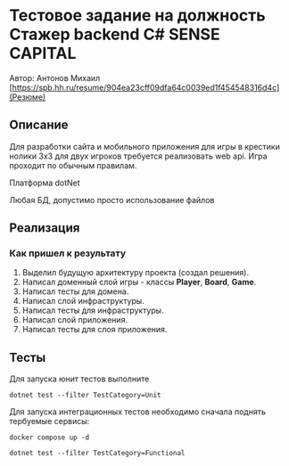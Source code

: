 # Тестовое задание на должность Стажер backend C# SENSE CAPITAL

Автор: Антонов Михаил [https://spb.hh.ru/resume/904ea23cff09dfa64c0039ed1f454548316d4c](Резюме)

## Описание

Для разработки сайта и мобильного приложения для игры в крестики нолики 3x3 для двух игроков требуется реализовать web api. Игра проходит по обычным правилам.

Платформа dotNet

Любая БД, допустимо просто использование файлов

## Реализация

### Как пришел к результату

1. Выделил будущую архитектуру проекта (создал решения).
2. Написал доменный слой игры - классы **Player**, **Board**, **Game**.
3. Написал тесты для домена.
4. Написал слой инфраструктуры.
5. Написал тесты для инфраструктуры.
6. Написал слой приложения.
7. Написал тесты для слоя приложения.

## Тесты

Для запуска юнит тестов выполните

```
dotnet test --filter TestCategory=Unit
```

Для запуска интеграционных тестов необходимо сначала поднять тербуемые сервисы:

```
docker compose up -d

dotnet test --filter TestCategory=Functional
```

